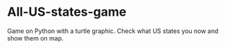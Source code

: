 # All-US-states-game
Game on Python with a turtle graphic. Check what US states you now and show them on map.
